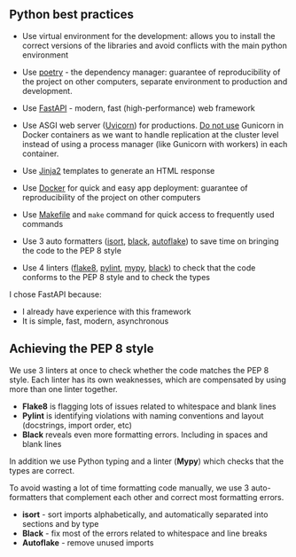 ## Python best practices

* Use virtual environment for the development: allows you to install the correct versions of the libraries and avoid conflicts with the main python environment
* Use [poetry](https://python-poetry.org/) - the dependency manager: guarantee of reproducibility of the project on other computers, separate environment to production and development.
* Use [FastAPI](https://fastapi.tiangolo.com/) - modern, fast (high-performance) web framework
* Use ASGI web server ([Uvicorn](https://www.uvicorn.org/)) for productions. [Do not use](https://fastapi.tiangolo.com/deployment/docker/#replication-number-of-processes) Gunicorn in Docker containers as we want to handle replication at the cluster level instead of using a process manager (like Gunicorn with workers) in each container.
* Use [Jinja2](https://pypi.org/project/Jinja2/) templates to generate an HTML response
* Use [Docker](https://www.docker.com/) for quick and easy app deployment: guarantee of reproducibility of the project on other computers

* Use [Makefile](https://en.wikipedia.org/wiki/Make_(software)#Makefile) and `make` command for quick access to frequently used commands
* Use 3 auto formatters ([isort](https://pycqa.github.io/isort/), [black](https://pypi.org/project/black/), [autoflake](https://pypi.org/project/autoflake/)) to save time on bringing the code to the PEP 8 style
* Use 4 linters ([flake8](https://pypi.org/project/flake8/), [pylint](https://pypi.org/project/pylint/), [mypy](https://mypy.readthedocs.io/en/stable/), [black](https://pypi.org/project/black/)) to check that the code conforms to the PEP 8 style and to check the types

I chose FastAPI because:

* I already have experience with this framework
* It is simple, fast, modern, asynchronous



## Achieving the PEP 8 style

We use 3 linters at once to check whether the code matches the PEP 8 style. Each linter has its own weaknesses, which are compensated by using more than one linter together.

- **Flake8** is flagging lots of issues related to whitespace and blank lines
- **Pylint** is identifying violations with naming conventions and layout (docstrings, import order, etc)
- **Black** reveals even more formatting errors. Including in spaces and blank lines

In addition we use Python typing and a linter (**Mypy**) which checks that the types are correct.

To avoid wasting a lot of time formatting code manually, we use 3 auto-formatters that complement each other and correct most formatting errors.

* **isort** - sort imports alphabetically, and automatically separated into sections and by type
* **Black** - fix most of the errors related to whitespace and line breaks
* **Autoflake** - remove unused imports